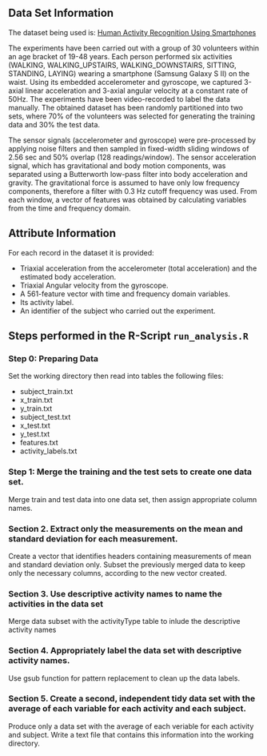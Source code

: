 ## Data Set Information

The dataset being used is: [Human Activity Recognition Using Smartphones](https://d396qusza40orc.cloudfront.net/getdata%2Fprojectfiles%2FUCI%20HAR%20Dataset.zip)

The experiments have been carried out with a group of 30 volunteers within an age bracket of 19-48 years. Each person performed six activities (WALKING, WALKING_UPSTAIRS, WALKING_DOWNSTAIRS, SITTING, STANDING, LAYING) wearing a smartphone (Samsung Galaxy S II) on the waist. Using its embedded accelerometer and gyroscope, we captured 3-axial linear acceleration and 3-axial angular velocity at a constant rate of 50Hz. The experiments have been video-recorded to label the data manually. The obtained dataset has been randomly partitioned into two sets, where 70% of the volunteers was selected for generating the training data and 30% the test data. 

The sensor signals (accelerometer and gyroscope) were pre-processed by applying noise filters and then sampled in fixed-width sliding windows of 2.56 sec and 50% overlap (128 readings/window). The sensor acceleration signal, which has gravitational and body motion components, was separated using a Butterworth low-pass filter into body acceleration and gravity. The gravitational force is assumed to have only low frequency components, therefore a filter with 0.3 Hz cutoff frequency was used. From each window, a vector of features was obtained by calculating variables from the time and frequency domain.

## Attribute Information
For each record in the dataset it is provided: 
- Triaxial acceleration from the accelerometer (total acceleration) and the estimated body acceleration. 
- Triaxial Angular velocity from the gyroscope. 
- A 561-feature vector with time and frequency domain variables. 
- Its activity label. 
- An identifier of the subject who carried out the experiment.

## Steps performed in the R-Script `run_analysis.R`

### Step 0: Preparing Data
Set the working directory then read into tables the following files:
- subject_train.txt
- x_train.txt
- y_train.txt
- subject_test.txt
- x_test.txt
- y_test.txt
- features.txt
- activity_labels.txt

### Step 1: Merge the training and the test sets to create one data set.
Merge train and test data into one data set, then assign appropriate column names.

### Section 2. Extract only the measurements on the mean and standard deviation for each measurement. 
Create a vector that identifies headers containing measurements of mean and standard deviation only.
Subset the previously merged data to keep only the necessary columns, according to the new vector created.

### Section 3. Use descriptive activity names to name the activities in the data set
Merge data subset with the activityType table to inlude the descriptive activity names

### Section 4. Appropriately label the data set with descriptive activity names.
Use gsub function for pattern replacement to clean up the data labels.

### Section 5. Create a second, independent tidy data set with the average of each variable for each activity and each subject. 
Produce only a data set with the average of each veriable for each activity and subject.
Write a text file that contains this information into the working directory.
